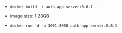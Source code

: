 - `docker build -t auth-app-server:0.0.1 .`
- image size: 1.23GB

- `docker run -d -p 3001:3000 auth-app-server:0.0.1`
